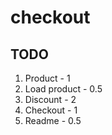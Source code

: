 # checkout

## TODO
1. Product - 1
2. Load product - 0.5 
3. Discount - 2
4. Checkout - 1
5. Readme - 0.5
